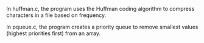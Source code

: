 In huffman.c, the program uses the Huffman coding algorithm to compress characters in a file based on frequency.

In pqueue.c, the program creates a priority queue to remove smallest values (highest priorities first) from an array.
